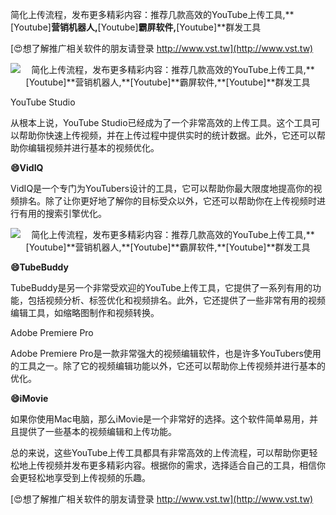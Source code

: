 简化上传流程，发布更多精彩内容：推荐几款高效的YouTube上传工具,**[Youtube]**营销机器人,**[Youtube]**霸屏软件,**[Youtube]**群发工具

[😍想了解推广相关软件的朋友请登录 http://www.vst.tw](http://www.vst.tw)

 <center><img src="https://vst.tw/MP4/tuiguang/png/5.png" alt="简化上传流程，发布更多精彩内容：推荐几款高效的YouTube上传工具,**[Youtube]**营销机器人,**[Youtube]**霸屏软件,**[Youtube]**群发工具"></center>

YouTube Studio

从根本上说，YouTube Studio已经成为了一个非常高效的上传工具。这个工具可以帮助你快速上传视频，并在上传过程中提供实时的统计数据。此外，它还可以帮助你编辑视频并进行基本的视频优化。

**😄VidIQ**

VidIQ是一个专门为YouTubers设计的工具，它可以帮助你最大限度地提高你的视频排名。除了让你更好地了解你的目标受众以外，它还可以帮助你在上传视频时进行有用的搜索引擎优化。

 <center><img src="https://vst.tw/MP4/tuiguang/png/2.png" alt="简化上传流程，发布更多精彩内容：推荐几款高效的YouTube上传工具,**[Youtube]**营销机器人,**[Youtube]**霸屏软件,**[Youtube]**群发工具"></center>

**😄TubeBuddy**

TubeBuddy是另一个非常受欢迎的YouTube上传工具，它提供了一系列有用的功能，包括视频分析、标签优化和视频排名。此外，它还提供了一些非常有用的视频编辑工具，如缩略图制作和视频转换。

Adobe Premiere Pro

Adobe Premiere Pro是一款非常强大的视频编辑软件，也是许多YouTubers使用的工具之一。除了它的视频编辑功能以外，它还可以帮助你上传视频并进行基本的优化。

**😄iMovie**

如果你使用Mac电脑，那么iMovie是一个非常好的选择。这个软件简单易用，并且提供了一些基本的视频编辑和上传功能。

总的来说，这些YouTube上传工具都具有非常高效的上传流程，可以帮助你更轻松地上传视频并发布更多精彩内容。根据你的需求，选择适合自己的工具，相信你会更轻松地享受到上传视频的乐趣。

[😍想了解推广相关软件的朋友请登录 http://www.vst.tw](http://www.vst.tw)



